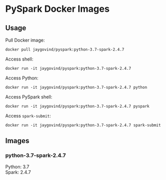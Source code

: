 # PySpark Docker Images

## Usage

Pull Docker image:
```docker
docker pull jaygovind/pyspark:python-3.7-spark-2.4.7
```

Access shell:
```docker
docker run -it jaygovind/pyspark:python-3.7-spark-2.4.7
```

Access Python:
```docker
docker run -it jaygovind/pyspark:python-3.7-spark-2.4.7 python
```

Access PySpark shell:
```docker
docker run -it jaygovind/pyspark:python-3.7-spark-2.4.7 pyspark
```

Access `spark-submit`:
```docker
docker run -it jaygovind/pyspark:python-3.7-spark-2.4.7 spark-submit
```

## Images
### python-3.7-spark-2.4.7
Python: 3.7<br/>
Spark: 2.4.7